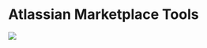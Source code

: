 Atlassian Marketplace Tools
===============

![](https://raw.githubusercontent.com/thecatontheflat/atlassian-marketplace-tools/master/docs/1.png)

